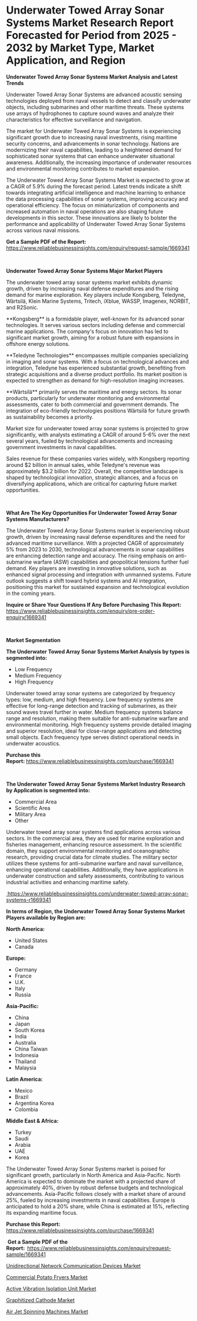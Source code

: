 <p><h1>Underwater Towed Array Sonar Systems Market Research Report Forecasted for Period from 2025 -  2032 by Market Type, Market Application, and Region</h1></p><p><strong>Underwater Towed Array Sonar Systems Market Analysis and Latest Trends</strong></p>
<p><p>Underwater Towed Array Sonar Systems are advanced acoustic sensing technologies deployed from naval vessels to detect and classify underwater objects, including submarines and other maritime threats. These systems use arrays of hydrophones to capture sound waves and analyze their characteristics for effective surveillance and navigation. </p><p>The market for Underwater Towed Array Sonar Systems is experiencing significant growth due to increasing naval investments, rising maritime security concerns, and advancements in sonar technology. Nations are modernizing their naval capabilities, leading to a heightened demand for sophisticated sonar systems that can enhance underwater situational awareness. Additionally, the increasing importance of underwater resources and environmental monitoring contributes to market expansion.</p><p>The Underwater Towed Array Sonar Systems Market is expected to grow at a CAGR of 5.9% during the forecast period. Latest trends indicate a shift towards integrating artificial intelligence and machine learning to enhance the data processing capabilities of sonar systems, improving accuracy and operational efficiency. The focus on miniaturization of components and increased automation in naval operations are also shaping future developments in this sector. These innovations are likely to bolster the performance and applicability of Underwater Towed Array Sonar Systems across various naval missions.</p></p>
<p><strong>Get a Sample PDF of the Report:&nbsp;</strong> <a href="https://www.reliablebusinessinsights.com/enquiry/request-sample/1669341?utm_campaign=116&utm_medium=2&utm_source=Github&utm_content=ia&utm_term=02032025&utm_id=underwater-towed-array-sonar-systems">https://www.reliablebusinessinsights.com/enquiry/request-sample/1669341</a></p>
<p>&nbsp;</p>
<p><strong>Underwater Towed Array Sonar Systems Major Market Players</strong></p>
<p><p>The underwater towed array sonar systems market exhibits dynamic growth, driven by increasing naval defense expenditures and the rising demand for marine exploration. Key players include Kongsberg, Teledyne, Wärtsilä, Klein Marine Systems, Tritech, iXblue, WASSP, Imagenex, NORBIT, and R2Sonic.</p><p>**Kongsberg** is a formidable player, well-known for its advanced sonar technologies. It serves various sectors including defense and commercial marine applications. The company's focus on innovation has led to significant market growth, aiming for a robust future with expansions in offshore energy solutions.</p><p>**Teledyne Technologies** encompasses multiple companies specializing in imaging and sonar systems. With a focus on technological advances and integration, Teledyne has experienced substantial growth, benefiting from strategic acquisitions and a diverse product portfolio. Its market position is expected to strengthen as demand for high-resolution imaging increases.</p><p>**Wärtsilä** primarily serves the maritime and energy sectors. Its sonar products, particularly for underwater monitoring and environmental assessments, cater to both commercial and government demands. The integration of eco-friendly technologies positions Wärtsilä for future growth as sustainability becomes a priority.</p><p>Market size for underwater towed array sonar systems is projected to grow significantly, with analysts estimating a CAGR of around 5-6% over the next several years, fueled by technological advancements and increasing government investments in naval capabilities.</p><p>Sales revenue for these companies varies widely, with Kongsberg reporting around $2 billion in annual sales, while Teledyne's revenue was approximately $3.2 billion for 2022. Overall, the competitive landscape is shaped by technological innovation, strategic alliances, and a focus on diversifying applications, which are critical for capturing future market opportunities.</p></p>
<p>&nbsp;</p>
<p><strong>What Are The Key Opportunities For Underwater Towed Array Sonar Systems Manufacturers?</strong></p>
<p><p>The Underwater Towed Array Sonar Systems market is experiencing robust growth, driven by increasing naval defense expenditures and the need for advanced maritime surveillance. With a projected CAGR of approximately 5% from 2023 to 2030, technological advancements in sonar capabilities are enhancing detection range and accuracy. The rising emphasis on anti-submarine warfare (ASW) capabilities and geopolitical tensions further fuel demand. Key players are investing in innovative solutions, such as enhanced signal processing and integration with unmanned systems. Future outlook suggests a shift toward hybrid systems and AI integration, positioning this market for sustained expansion and technological evolution in the coming years.</p></p>
<p><strong>Inquire or Share Your Questions If Any Before Purchasing This Report:</strong> <a href="https://www.reliablebusinessinsights.com/enquiry/pre-order-enquiry/1669341?utm_campaign=116&utm_medium=2&utm_source=Github&utm_content=ia&utm_term=02032025&utm_id=underwater-towed-array-sonar-systems">https://www.reliablebusinessinsights.com/enquiry/pre-order-enquiry/1669341</a></p>
<p>&nbsp;</p>
<p><strong>Market Segmentation</strong></p>
<p><strong>The Underwater Towed Array Sonar Systems Market Analysis by types is segmented into:</strong></p>
<p><ul><li>Low Frequency</li><li>Medium Frequency</li><li>High Frequency</li></ul></p>
<p><p>Underwater towed array sonar systems are categorized by frequency types: low, medium, and high frequency. Low frequency systems are effective for long-range detection and tracking of submarines, as their sound waves travel further in water. Medium frequency systems balance range and resolution, making them suitable for anti-submarine warfare and environmental monitoring. High frequency systems provide detailed imaging and superior resolution, ideal for close-range applications and detecting small objects. Each frequency type serves distinct operational needs in underwater acoustics.</p></p>
<p><strong>Purchase this Report:&nbsp;</strong><a href="https://www.reliablebusinessinsights.com/purchase/1669341?utm_campaign=116&utm_medium=2&utm_source=Github&utm_content=ia&utm_term=02032025&utm_id=underwater-towed-array-sonar-systems">https://www.reliablebusinessinsights.com/purchase/1669341</a></p>
<p>&nbsp;</p>
<p><strong>The Underwater Towed Array Sonar Systems Market Industry Research by Application is segmented into:</strong></p>
<p><ul><li>Commercial Area</li><li>Scientific Area</li><li>Military Area</li><li>Other</li></ul></p>
<p><p>Underwater towed array sonar systems find applications across various sectors. In the commercial area, they are used for marine exploration and fisheries management, enhancing resource assessment. In the scientific domain, they support environmental monitoring and oceanographic research, providing crucial data for climate studies. The military sector utilizes these systems for anti-submarine warfare and naval surveillance, enhancing operational capabilities. Additionally, they have applications in underwater construction and safety assessments, contributing to various industrial activities and enhancing maritime safety.</p></p>
<p><a href="https://www.reliablebusinessinsights.com/underwater-towed-array-sonar-systems-r1669341?utm_campaign=116&utm_medium=2&utm_source=Github&utm_content=ia&utm_term=02032025&utm_id=underwater-towed-array-sonar-systems">&nbsp;https://www.reliablebusinessinsights.com/underwater-towed-array-sonar-systems-r1669341</a></p>
<p><strong>In terms of Region, the Underwater Towed Array Sonar Systems Market Players available by Region are:</strong></p>
<p>
    <p> <strong> North America: </strong>
        <ul>
            <li>United States</li>
            <li>Canada</li>
        </ul>
        </p> 
    <p> <strong> Europe: </strong>
        <ul>
            <li>Germany</li>
            <li>France</li>
            <li>U.K.</li>
            <li>Italy</li>
            <li>Russia</li>
        </ul>
        </p> 
    <p> <strong> Asia-Pacific: </strong>
        <ul>
            <li>China</li>
            <li>Japan</li>
            <li>South Korea</li>
            <li>India</li>
            <li>Australia</li>
            <li>China Taiwan</li>
            <li>Indonesia</li>
            <li>Thailand</li>
            <li>Malaysia</li>
        </ul>
        </p> 
    <p> <strong> Latin America: </strong>
        <ul>
            <li>Mexico</li>
            <li>Brazil</li>
            <li>Argentina Korea</li>
            <li>Colombia</li>
        </ul>
        </p> 
    <p> <strong> Middle East & Africa: </strong>
        <ul>
            <li>Turkey</li>
            <li>Saudi</li>
            <li>Arabia</li>
            <li>UAE</li>
            <li>Korea</li>
        </ul>
    </p>
    </p>
<p><p>The Underwater Towed Array Sonar Systems market is poised for significant growth, particularly in North America and Asia-Pacific. North America is expected to dominate the market with a projected share of approximately 40%, driven by robust defense budgets and technological advancements. Asia-Pacific follows closely with a market share of around 25%, fueled by increasing investments in naval capabilities. Europe is anticipated to hold a 20% share, while China is estimated at 15%, reflecting its expanding maritime focus.</p></p>
<p><strong>Purchase this Report: </strong><a href="https://www.reliablebusinessinsights.com/purchase/1669341?utm_campaign=116&utm_medium=2&utm_source=Github&utm_content=ia&utm_term=02032025&utm_id=underwater-towed-array-sonar-systems">https://www.reliablebusinessinsights.com/purchase/1669341</a></p>
<p>&nbsp;<strong>Get a Sample PDF of the Report:&nbsp;&nbsp;</strong><a href="https://www.reliablebusinessinsights.com/enquiry/request-sample/1669341?utm_campaign=116&utm_medium=2&utm_source=Github&utm_content=ia&utm_term=02032025&utm_id=underwater-towed-array-sonar-systems">https://www.reliablebusinessinsights.com/enquiry/request-sample/1669341</a></p>
<p><strong></strong></p>
<p><p><a href="https://github.com/dafertsuria/Market-Research-Report-List-1/blob/main/unidirectional-network-communication-devices-market.md?utm_campaign=116&utm_medium=2&utm_source=Github&utm_content=ia&utm_term=02032025&utm_id=underwater-towed-array-sonar-systems">Unidirectional Network Communication Devices Market</a></p><p><a href="https://github.com/billejuman43/Market-Research-Report-List-1/blob/main/commercial-potato-fryers-market.md?utm_campaign=116&utm_medium=2&utm_source=Github&utm_content=ia&utm_term=02032025&utm_id=underwater-towed-array-sonar-systems">Commercial Potato Fryers Market</a></p><p><a href="https://github.com/shroffuhpa/Market-Research-Report-List-1/blob/main/active-vibration-isolation-unit-market.md?utm_campaign=116&utm_medium=2&utm_source=Github&utm_content=ia&utm_term=02032025&utm_id=underwater-towed-array-sonar-systems">Active Vibration Isolation Unit Market</a></p><p><a href="https://github.com/seibttullyjh/Market-Research-Report-List-1/blob/main/graphitized-cathode-market.md?utm_campaign=116&utm_medium=2&utm_source=Github&utm_content=ia&utm_term=02032025&utm_id=underwater-towed-array-sonar-systems">Graphitized Cathode Market</a></p><p><a href="https://github.com/pockettifere14/Market-Research-Report-List-1/blob/main/air-jet-spinning-machines-market.md?utm_campaign=116&utm_medium=2&utm_source=Github&utm_content=ia&utm_term=02032025&utm_id=underwater-towed-array-sonar-systems">Air Jet Spinning Machines Market</a></p></p>